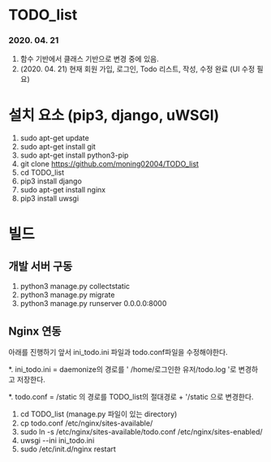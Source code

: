 # TODO_list

### 2020. 04. 21
1. 함수 기반에서 클래스 기반으로 변경 중에 있음.
2. (2020. 04. 21) 현재 회원 가입, 로그인, Todo 리스트, 작성, 수정 완료 (UI 수정 필요)



# 설치 요소 (pip3, django, uWSGI)
1. sudo apt-get update
2. sudo apt-get install git
3. sudo apt-get install python3-pip
4. git clone https://github.com/moning02004/TODO_list
5. cd TODO_list
6. pip3 install django
7. sudo apt-get install nginx
7. pip3 install uwsgi


# 빌드
## 개발 서버 구동
1. python3 manage.py collectstatic
2. python3 manage.py migrate
3. python3 manage.py runserver 0.0.0.0:8000

## Nginx 연동
아래를 진행하기 앞서 ini_todo.ini 파일과 todo.conf파일을 수정해야한다.

*. ini_todo.ini = daemonize의 경로를 ' /home/로그인한 유저/todo.log '로 변경하고 저장한다.

*. todo.conf = /static 의 경로를 TODO_list의 절대경로 + '/static 으로 변경한다.


1. cd TODO_list (manage.py 파일이 있는 directory)
2. cp todo.conf /etc/nginx/sites-available/ 
3. sudo ln -s /etc/nginx/sites-available/todo.conf /etc/nginx/sites-enabled/
4. uwsgi --ini ini_todo.ini
5. sudo /etc/init.d/nginx restart
